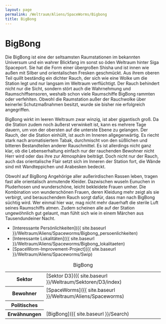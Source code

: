 ```yaml
---
layout: page
permalink: /Weltraum/Aliens/SpaceWorms/Bigbong
title: BigBong
---
```



# BigBong


Die BigBong ist eine der seltsamsten Raumstationen im bekannten Universum und ein wahrer Blickfang im sonst so öden Weltraum hinter Siga Spaceport. Sie hat die Form einer übergroßen Shisha und ist innen wie außen mit Silber und orientalischen Fresken geschmückt. Aus ihrem oberen Teil quillt beständig ein dichter Rauch, der sich wie eine Wolke um die Station legt und nur langsam im Weltraum verflüchtigt. Der Rauch behindert nicht nur die Sicht, sondern stört auch die Wahrnehmung und Raumschiffsensoren, weshalb schon viele Raumschiffe BigBong rammten oder verfehlten. Obwohl die Raumstation außer der Rauchwolke über keinerlei Schutzmaßnahmen besitzt, wurde sie bisher nie erfolgreich angegriffen.

BigBong wirkt im leeren Weltraum zwar winzig, ist aber gigantisch groß. Da die Station zudem noch äußerst verwinkelt ist, kann es mehrere Tage dauern, um von der obersten auf die unterste Ebene zu gelangen. Der Rauch, der die Station einhüllt, ist auch im Inneren allgegenwärtig. Es riecht stark nach aromatisiertem Tabak, durchmischt von den süßlichen und bitteren Bestandteilen anderer Rauschmittel. Es ist allerdings nicht ganz klar, ob die Lebenserhaltung einfach nur der rauchenden Bewohner nicht Herr wird oder das ihre zur Atmosphäre beiträgt. Doch nicht nur der Rauch, auch das orientalische Flair setzt sich im Inneren der Station fort, die Wände sind mit Wandteppichen und Arabesken bedeckt.

Obwohl auf BigBong Angehörige aller außerirdischen Rassen leben, tragen fast alle orientalisch anmutende Kleider. Dazwischen wuseln Eunuchen in Pluderhosen und wunderschöne, leicht bekleidete Frauen umher. Die Kombination von wunderschönen Frauen, deren Kleidung mehr zeigt als sie verbirgt, und berauschendem Rauch sorgt dafür, dass man nach BigBong süchtig wird. Wer einmal hier war, mag nicht mehr dauerhaft die sterile Luft seines Raumschiffs atmen. Zudem scheinen alle auf der Station ungewöhnlich gut gelaunt, man fühlt sich wie in einem Märchen aus Tausendundeiner Nacht.

- [Interessante Persönlichkeiten]({{ site.baseurl }}/Weltraum/Aliens/Spaceworms/Bigbong_persoenlichkeiten)
- [Interessante Lokalitäten]({{ site.baseurl }}/Weltraum/Aliens/Spaceworms/Bigbong_lokalitaeten)
- [SpaceWorm-Improvement-Project]({{ site.baseurl }}/Weltraum/Aliens/Spaceworms/Swip)


<aside>
<table data-type="raumstation">
<caption>BigBong</caption>
<tbody>
<tr><th>Sektor</th><td>[Sektor D3]({{ site.baseurl }}/Weltraum/Sektoren/D3/index)</td></tr>
<tr><th>Bewohner</th><td>[SpaceWorms]({{ site.baseurl }}/Weltraum/Aliens/Spaceworms)</td></tr>
<tr><th>Politisches</th><td> </td></tr>
<tr><th>Erwähnungen</th><td>[BigBong]({{ site.baseurl }}/Search)</td></tr>
</tbody>
</table>
</aside>

